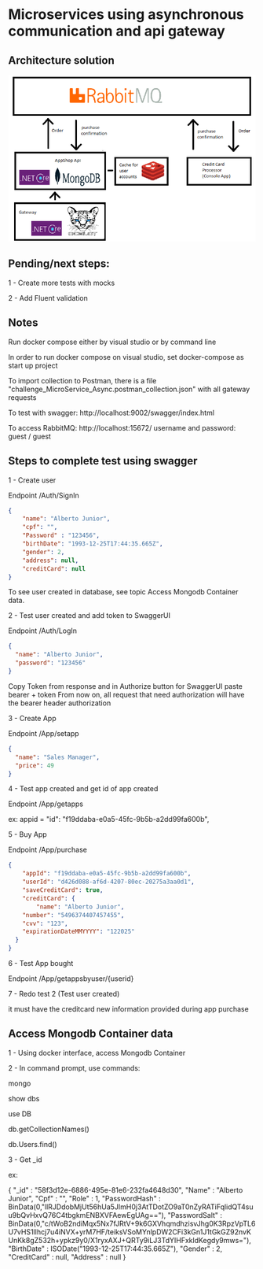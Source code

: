 

# Microservices using asynchronous communication and api gateway


## Architecture solution

<p align="center">
  <img src="https://github.com/RobertoFreireFerrazPassos/challenge_MicroService_Async/blob/master/appshop/modelagem.png?raw=true">
</p>


## Pending/next steps:

1 - Create more tests with mocks

2 - Add Fluent validation

## Notes

Run docker compose either by visual studio or by command line

In order to run docker compose on visual studio, set docker-compose as start up project

To import collection to Postman, there is  a file "challenge_MicroService_Async.postman_collection.json" with all gateway requests

To test with swagger: http://localhost:9002/swagger/index.html

To access RabbitMQ: http://localhost:15672/ username and password: guest / guest

## Steps to complete test using swagger 

1 - Create user

Endpoint ​/Auth​/SignIn

```json
{
    "name": "Alberto Junior",
    "cpf": "",
    "Password" : "123456",
    "birthDate": "1993-12-25T17:44:35.665Z",
    "gender": 2,
    "address": null,
    "creditCard": null
}
```

To see user created in database, see topic Access Mongodb Container data.

2 - Test user created and add token to SwaggerUI

Endpoint /Auth/LogIn

```json
{
  "name": "Alberto Junior",
  "password": "123456"
}
```

Copy Token from response and in Authorize button for SwaggerUI paste bearer + token
From now on, all request that need authorization will have the bearer header authorization

3 - Create App

Endpoint /App/setapp

```json
{
  "name": "Sales Manager",
  "price": 49
}
```

4 - Test app created and get id of app created

Endpoint /App/getapps

ex: appid = "id": "f19ddaba-e0a5-45fc-9b5b-a2dd99fa600b",


5 - Buy App

Endpoint /App/purchase

```json
{
    "appId": "f19ddaba-e0a5-45fc-9b5b-a2dd99fa600b",
    "userId": "d426d088-af6d-4207-80ec-20275a3aa0d1",
    "saveCreditCard": true,
    "creditCard": {
        "name": "Alberto Junior",
    "number": "5496374407457455",
    "cvv": "123",
    "expirationDateMMYYYY": "122025"
  }
}
```

6 - Test App bought

Endpoint /App/getappsbyuser/{userid}

7 - Redo test 2 (Test user created)

it must have the creditcard new information provided during app purchase

## Access Mongodb Container data

1 - Using docker interface, access Mongodb Container

2 - In command prompt, use commands:

mongo

show dbs

use DB

db.getCollectionNames()

db.Users.find()


3 - Get _id 

ex:

{ "_id" : "58f3d12e-6886-495e-81e6-232fa4648d30", "Name" : "Alberto Junior", "Cpf" : "", "Role" : 1, "PasswordHash" : BinData(0,"llRJDdobMjUt56hUa5JImH0j3AtTDotZO9aT0nZyRATiFqlidQT4suu9bQvHxvQ76C4tbgkmENBXVFAewEgUAg=="), "PasswordSalt" : BinData(0,"c/tWoB2ndiMqx5Nx7fJRtV+9k6GXVhqmdhzisvJhg0K3RpzVpTL6U7vHS1llhcj7u4iNVX+yrM7HF/teiksVSoMYnlpDW2CFi3kGn1J1tGkGZ92nvKUnKk8gZ532h+ypkz9y0/X1ryxAXJ+QRTy9iLJ3TdYIHFxkldKegdy9mws="), "BirthDate" : ISODate("1993-12-25T17:44:35.665Z"), "Gender" : 2, "CreditCard" : null, "Address" : null }
